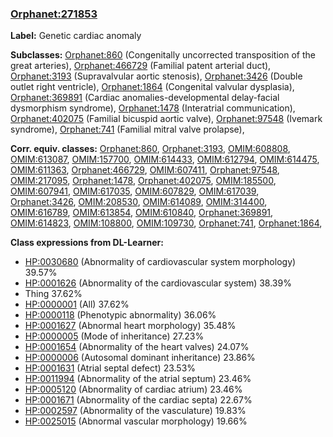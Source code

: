 
### [Orphanet:271853](http://www.orpha.net/ORDO/Orphanet_271853)
**Label:** Genetic cardiac anomaly

**Subclasses:** [Orphanet:860](http://www.orpha.net/ORDO/Orphanet_860) (Congenitally uncorrected transposition of the great arteries), [Orphanet:466729](http://www.orpha.net/ORDO/Orphanet_466729) (Familial patent arterial duct), [Orphanet:3193](http://www.orpha.net/ORDO/Orphanet_3193) (Supravalvular aortic stenosis), [Orphanet:3426](http://www.orpha.net/ORDO/Orphanet_3426) (Double outlet right ventricle), [Orphanet:1864](http://www.orpha.net/ORDO/Orphanet_1864) (Congenital valvular dysplasia), [Orphanet:369891](http://www.orpha.net/ORDO/Orphanet_369891) (Cardiac anomalies-developmental delay-facial dysmorphism syndrome), [Orphanet:1478](http://www.orpha.net/ORDO/Orphanet_1478) (Interatrial communication), [Orphanet:402075](http://www.orpha.net/ORDO/Orphanet_402075) (Familial bicuspid aortic valve), [Orphanet:97548](http://www.orpha.net/ORDO/Orphanet_97548) (Ivemark syndrome), [Orphanet:741](http://www.orpha.net/ORDO/Orphanet_741) (Familial mitral valve prolapse), 

**Corr. equiv. classes:** [Orphanet:860](http://www.orpha.net/ORDO/Orphanet_860), [Orphanet:3193](http://www.orpha.net/ORDO/Orphanet_3193), [OMIM:608808](http://purl.obolibrary.org/obo/OMIM_608808), [OMIM:613087](http://purl.obolibrary.org/obo/OMIM_613087), [OMIM:157700](http://purl.obolibrary.org/obo/OMIM_157700), [OMIM:614433](http://purl.obolibrary.org/obo/OMIM_614433), [OMIM:612794](http://purl.obolibrary.org/obo/OMIM_612794), [OMIM:614475](http://purl.obolibrary.org/obo/OMIM_614475), [OMIM:611363](http://purl.obolibrary.org/obo/OMIM_611363), [Orphanet:466729](http://www.orpha.net/ORDO/Orphanet_466729), [OMIM:607411](http://purl.obolibrary.org/obo/OMIM_607411), [Orphanet:97548](http://www.orpha.net/ORDO/Orphanet_97548), [OMIM:217095](http://purl.obolibrary.org/obo/OMIM_217095), [Orphanet:1478](http://www.orpha.net/ORDO/Orphanet_1478), [Orphanet:402075](http://www.orpha.net/ORDO/Orphanet_402075), [OMIM:185500](http://purl.obolibrary.org/obo/OMIM_185500), [OMIM:607941](http://purl.obolibrary.org/obo/OMIM_607941), [OMIM:617035](http://purl.obolibrary.org/obo/OMIM_617035), [OMIM:607829](http://purl.obolibrary.org/obo/OMIM_607829), [OMIM:617039](http://purl.obolibrary.org/obo/OMIM_617039), [Orphanet:3426](http://www.orpha.net/ORDO/Orphanet_3426), [OMIM:208530](http://purl.obolibrary.org/obo/OMIM_208530), [OMIM:614089](http://purl.obolibrary.org/obo/OMIM_614089), [OMIM:314400](http://purl.obolibrary.org/obo/OMIM_314400), [OMIM:616789](http://purl.obolibrary.org/obo/OMIM_616789), [OMIM:613854](http://purl.obolibrary.org/obo/OMIM_613854), [OMIM:610840](http://purl.obolibrary.org/obo/OMIM_610840), [Orphanet:369891](http://www.orpha.net/ORDO/Orphanet_369891), [OMIM:614823](http://purl.obolibrary.org/obo/OMIM_614823), [OMIM:108800](http://purl.obolibrary.org/obo/OMIM_108800), [OMIM:109730](http://purl.obolibrary.org/obo/OMIM_109730), [Orphanet:741](http://www.orpha.net/ORDO/Orphanet_741), [Orphanet:1864](http://www.orpha.net/ORDO/Orphanet_1864), 

**Class expressions from DL-Learner:**

- [HP:0030680](http://purl.obolibrary.org/obo/HP_0030680) (Abnormality of cardiovascular system morphology) 39.57%
- [HP:0001626](http://purl.obolibrary.org/obo/HP_0001626) (Abnormality of the cardiovascular system) 38.39%
- Thing 37.62%
- [HP:0000001](http://purl.obolibrary.org/obo/HP_0000001) (All) 37.62%
- [HP:0000118](http://purl.obolibrary.org/obo/HP_0000118) (Phenotypic abnormality) 36.06%
- [HP:0001627](http://purl.obolibrary.org/obo/HP_0001627) (Abnormal heart morphology) 35.48%
- [HP:0000005](http://purl.obolibrary.org/obo/HP_0000005) (Mode of inheritance) 27.23%
- [HP:0001654](http://purl.obolibrary.org/obo/HP_0001654) (Abnormality of the heart valves) 24.07%
- [HP:0000006](http://purl.obolibrary.org/obo/HP_0000006) (Autosomal dominant inheritance) 23.86%
- [HP:0001631](http://purl.obolibrary.org/obo/HP_0001631) (Atrial septal defect) 23.53%
- [HP:0011994](http://purl.obolibrary.org/obo/HP_0011994) (Abnormality of the atrial septum) 23.46%
- [HP:0005120](http://purl.obolibrary.org/obo/HP_0005120) (Abnormality of cardiac atrium) 23.46%
- [HP:0001671](http://purl.obolibrary.org/obo/HP_0001671) (Abnormality of the cardiac septa) 22.67%
- [HP:0002597](http://purl.obolibrary.org/obo/HP_0002597) (Abnormality of the vasculature) 19.83%
- [HP:0025015](http://purl.obolibrary.org/obo/HP_0025015) (Abnormal vascular morphology) 19.66%


